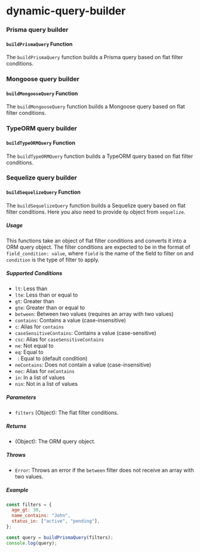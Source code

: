 # dynamic-query-builder

### Prisma query builder

#### `buildPrismaQuery` Function

The `buildPrismaQuery` function builds a Prisma query based on flat filter conditions.

### Mongoose query builder

#### `buildMongooseQuery` Function

The `buildMongooseQuery` function builds a Mongoose query based on flat filter conditions.

### TypeORM query builder

#### `buildTypeORMQuery` Function

The `buildTypeORMQuery` function builds a TypeORM query based on flat filter conditions.

### Sequelize query builder

#### `buildSequelizeQuery` Function

The `buildSequelizeQuery` function builds a Sequelize query based on flat filter conditions. Here you also need to provide `Op` object from `sequelize`.

##### Usage

This functions take an object of flat filter conditions and converts it into a ORM query object. The filter conditions are expected to be in the format of `field_condition: value`, where `field` is the name of the field to filter on and `condition` is the type of filter to apply.

##### Supported Conditions

- `lt`: Less than
- `lte`: Less than or equal to
- `gt`: Greater than
- `gte`: Greater than or equal to
- `between`: Between two values (requires an array with two values)
- `contains`: Contains a value (case-insensitive)
- `c`: Alias for `contains`
- `caseSensitiveContains`: Contains a value (case-sensitive)
- `csc`: Alias for `caseSensitiveContains`
- `ne`: Not equal to
- `eq`: Equal to
- ` `: Equal to (default condition)
- `neContains`: Does not contain a value (case-insensitive)
- `nec`: Alias for `neContains`
- `in`: In a list of values
- `nin`: Not in a list of values

##### Parameters

- `filters` (Object): The flat filter conditions.

##### Returns

- (Object): The ORM query object.

##### Throws

- `Error`: Throws an error if the `between` filter does not receive an array with two values.

##### Example

```javascript
const filters = {
  age_gt: 30,
  name_contains: "John",
  status_in: ["active", "pending"],
};

const query = buildPrismaQuery(filters);
console.log(query);
```
